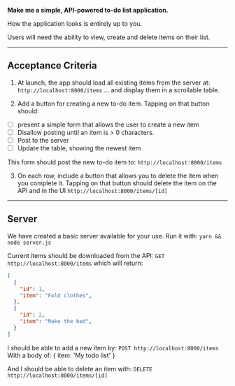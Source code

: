 **Make me a simple, API-powered to-do list application.**

How the application looks is entirely up to you.

Users will need the ability to view, create and delete items on their list.

---

## Acceptance Criteria

1. At launch, the app should load all existing items from the server at:
`http://localhost:8000/items`
... and display them in a scrollable table.

2. Add a button for creating a new to-do item.
Tapping on that button should:
- [ ] present a simple form that allows the user to create a new item
- [ ] Disallow posting until an item is > 0 characters.
- [ ] Post to the server
- [ ] Update the table, showing the newest item

This form should post the new to-do item to:
`http://localhost:8000/items`

3. On each row, include a button that allows you to delete the item when you complete it.
Tapping on that button should delete the item on the API and in the UI
`http://localhost:8000/items/[id]`


---
## Server

We have created a basic server available for your use. Run it with:
`yarn && node server.js`

Current items should be downloaded from the API:
`GET http://localhost:8000/items`
which will return:

```json
[
  {
    "id": 1,
    "item": "Fold clothes",
  },
  {
    "id": 2,
    "item": "Make the bed",
  }
]
```

I should be able to add a new item by:
`POST http://localhost:8000/items`
With a body of:
{ item: 'My todo list' }

And I should be able to delete an item with:
`DELETE http://localhost:8000/items/[id]`